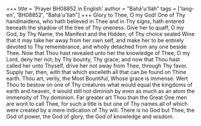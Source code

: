 +++
title = 'Prayer BH08852 in English'
author = "Bahá'u'lláh"
tags = ['lang-en', 'BH08852', "Bahá'u'lláh"]
+++
Glory to Thee, O my God!  One of Thy handmaidens, who hath believed in Thee and in Thy signs, hath entered beneath the shadow of the tree of Thy oneness.  Give her to quaff, O my God, by Thy Name, the Manifest and the Hidden, of Thy choice sealed Wine that it may take her away from her own self, and make her to be entirely devoted to Thy remembrance, and wholly detached from any one beside Thee.
Now that Thou hast revealed unto her the knowledge of Thee, O my Lord, deny her not, by Thy bounty, Thy grace; and now that Thou hast called her unto Thyself, drive her not away from Thee, through Thy favor. Supply her, then, with that which excelleth all that can be found on Thine earth.  Thou art, verily, the Most Bountiful, Whose grace is immense.
Wert Thou to bestow on one of Thy creatures what would equal the kingdoms of earth and heaven, it would still not diminish by even as much as an atom the immensity of Thy dominion.  Far greater art Thou than the Great One men are wont to call Thee, for such a title is but one of Thy names all of which were created by a mere indication of Thy will.
There is no God but Thee, the God of power, the God of glory, the God of knowledge and wisdom.
